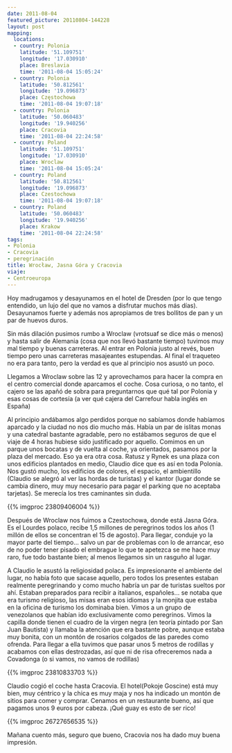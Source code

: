 ```yaml
---
date: 2011-08-04
featured_picture: 20110804-144228
layout: post
mapping:
  locations:
  - country: Polonia
    latitude: '51.109751'
    longitude: '17.030910'
    place: Breslavia
    time: '2011-08-04 15:05:24'
  - country: Polonia
    latitude: '50.812561'
    longitude: '19.096873'
    place: Częstochowa
    time: '2011-08-04 19:07:18'
  - country: Polonia
    latitude: '50.060483'
    longitude: '19.940256'
    place: Cracovia
    time: '2011-08-04 22:24:58'
  - country: Poland
    latitude: '51.109751'
    longitude: '17.030910'
    place: Wroclaw
    time: '2011-08-04 15:05:24'
  - country: Poland
    latitude: '50.812561'
    longitude: '19.096873'
    place: Czestochowa
    time: '2011-08-04 19:07:18'
  - country: Poland
    latitude: '50.060483'
    longitude: '19.940256'
    place: Krakow
    time: '2011-08-04 22:24:58'
tags:
- Polonia
- Cracovia
- peregrinación
title: Wrocław, Jasna Góra y Cracovia
viaje:
- Centroeuropa
---
```


Hoy madrugamos y desayunamos en el hotel de Dresden (por lo que tengo entendido, un lujo del que no vamos a disfrutar muchos más días). Desayunamos fuerte y además nos apropiamos de tres bollitos de pan y un par de huevos duros.

Sin más dilación pusimos rumbo a Wroclaw (vrotsuaf se dice más o menos) y hasta salir de Alemania (cosa que nos llevó bastante tiempo) tuvimos muy mal tiempo y buenas carreteras. Al entrar en Polonia justo al revés, buen tiempo pero unas carreteras masajeantes estupendas. Al final el traqueteo no era para tanto, pero la verdad es que al principio nos asustó un poco.

Llegamos a Wroclaw sobre las 12 y aprovechamos para hacer la compra en el centro comercial donde aparcamos el coche. Cosa curiosa, o no tanto, el cajero se las apañó de sobra para preguntarnos que qué tal por Polonia y esas cosas de cortesía (a ver qué cajera del Carrefour habla inglés en España)

Al principio andábamos algo perdidos porque no sabíamos donde habíamos aparcado y la ciudad no nos dio mucho más. Había un par de islitas monas y una catedral bastante agradable, pero no estábamos seguros de que el viaje de 4 horas hubiese sido justificado por aquello. Comimos en un parque unos bocatas y de vuelta al coche, ya orientados, pasamos por la plaza del mercado. Eso ya era otra cosa. Ratusz y Rynek es una plaza con unos edificios plantados en medio, Claudio dice que es así en toda Polonia. Nos gustó mucho, los edificios de colores, el espacio, el ambientillo (Claudio se alegró al ver las hordas de turistas) y el kantor (lugar donde se cambia dinero, muy muy necesario para pagar el parking que no aceptaba tarjetas). Se merecía los tres caminantes sin duda.

{{% imgproc 23809406004 %}}

Después de Wroclaw nos fuimos a Czestochowa, donde está Jasna Góra. Es el Lourdes polaco, recibe 1,5 millones de peregrinos todos los años (1 millón de ellos se concentran el 15 de agosto). Para llegar, conduje yo la mayor parte del tiempo... salvo un par de problemas con lo de arrancar, eso de no poder tener pisado el embrague lo que te apetezca se me hace muy raro, fue todo bastante bien; al menos llegamos sin un rasguño al lugar.

A Claudio le asustó la religiosidad polaca. Es impresionante el ambiente del lugar, no había foto que sacase aquello, pero todos los presentes estaban realmente peregrinando y como mucho habría un par de turistas sueltos por ahí. Estaban preparados para recibir a italianos, españoles... se notaba que era turismo religioso, las misas eran esos idiomas y la monjita que estaba en la oficina de turismo los dominaba bien. Vimos a un grupo de venezolanos que habían ido exclusivamente como peregrinos. Vimos la capilla donde tienen el cuadro de la virgen negra (en teoría pintado por San Juan Bautista) y llamaba la atención que era bastante pobre, aunque estaba muy bonita, con un montón de rosarios colgados de las paredes como ofrenda. Para llegar a ella tuvimos que pasar unos 5 metros de rodillas y acabamos con ellas destrozadas, así que ni de risa ofreceremos nada a Covadonga (o si vamos, no vamos de rodillas)

{{% imgproc 23810833703 %}}

Claudio cogió el coche hasta Cracovia. El hotel(Pokoje Goscine) está muy bien, muy céntrico y la chica es muy maja y nos ha indicado un montón de sitios para comer y comprar. Cenamos en un restaurante bueno, así que pagamos unos 9 euros por cabeza. ¡Qué guay es esto de ser rico!

{{% imgproc 26727656535 %}}

Mañana cuento más, seguro que bueno, Cracovia nos ha dado muy buena impresión.